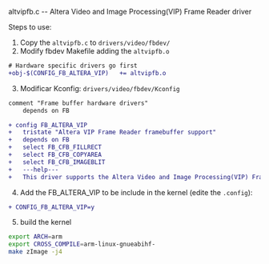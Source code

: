 altvipfb.c -- Altera Video and Image Processing(VIP) Frame Reader driver

Steps to use:

1. Copy the `altvipfb.c` to `drivers/video/fbdev/`
2. Modify fbdev Makefile adding the `altvipfb.o`

```diff
# Hardware specific drivers go first
+obj-$(CONFIG_FB_ALTERA_VIP)   += altvipfb.o
```

3. Modificar Kconfig: `drivers/video/fbdev/Kconfig`

```diff
comment "Frame buffer hardware drivers"
    depends on FB

+ config FB_ALTERA_VIP
+   tristate "Altera VIP Frame Reader framebuffer support"
+   depends on FB
+   select FB_CFB_FILLRECT
+   select FB_CFB_COPYAREA
+   select FB_CFB_IMAGEBLIT
+   ---help---
+   This driver supports the Altera Video and Image Processing(VIP) Frame Reader
```

4. Add the FB_ALTERA_VIP to be include in the kernel (edite the `.config`):

```diff
+ CONFIG_FB_ALTERA_VIP=y
```

5. build the kernel


```bash
export ARCH=arm
export CROSS_COMPILE=arm-linux-gnueabihf-
make zImage -j4
```





